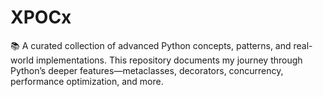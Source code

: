 # XPOCx
📚 A curated collection of advanced Python concepts, patterns, and real-world implementations. This repository documents my journey through Python’s deeper features—metaclasses, decorators, concurrency, performance optimization, and more.
